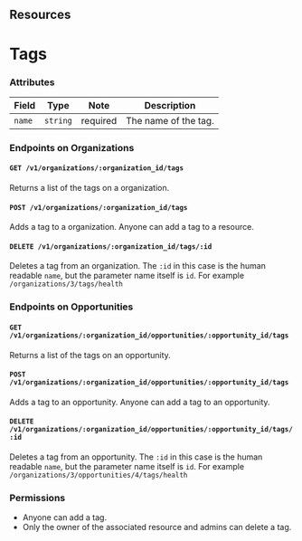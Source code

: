 ## Resources

# Tags

### Attributes

 Field  | Type     | Note     | Description                        
--------|----------|----------|------------------------------------
 `name` | `string` | required | The name of the tag.               

### Endpoints on Organizations

#### `GET /v1/organizations/:organization_id/tags`

Returns a list of the tags on a organization.

#### `POST /v1/organizations/:organization_id/tags`

Adds a tag to a organization. Anyone can add a tag to a resource.

#### `DELETE /v1/organizations/:organization_id/tags/:id`

Deletes a tag from an organization. The `:id` in this case is the human readable `name`, but the parameter name itself is `id`. For example `/organizations/3/tags/health`

### Endpoints on Opportunities

#### `GET /v1/organizations/:organization_id/opportunities/:opportunity_id/tags`

Returns a list of the tags on an opportunity.

#### `POST /v1/organizations/:organization_id/opportunities/:opportunity_id/tags`

Adds a tag to an opportunity. Anyone can add a tag to an opportunity.

#### `DELETE /v1/organizations/:organization_id/opportunities/:opportunity_id/tags/:id`

Deletes a tag from an opportunity. The `:id` in this case is the human readable `name`, but the parameter name itself is `id`. For example `/organizations/3/opportunities/4/tags/health`


### Permissions

* Anyone can add a tag.
* Only the owner of the associated resource and admins can delete a tag.
